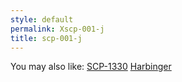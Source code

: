 ```yaml
---
style: default
permalink: Xscp-001-j
title: scp-001-j
---
```

You may also like:
[SCP-1330](http://scp-wiki.net/scp-1330)
[Harbinger](http://scp-wiki.net/harbinger)